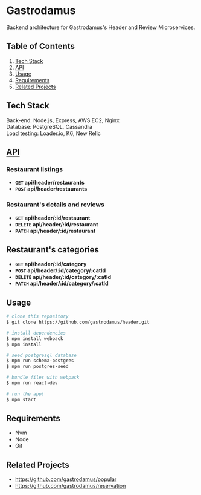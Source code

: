 # Gastrodamus

Backend architecture for Gastrodamus's Header and Review Microservices.

## Table of Contents

1. [Tech Stack](#tech-stack)
1. [API](#api)
1. [Usage](#usage)
1. [Requirements](#requirements)
1. [Related Projects](#related-projects)

## Tech Stack

Back-end: Node.js, Express, AWS EC2, Nginx
<br />
Database: PostgreSQL, Cassandra
<br />
Load testing: Loader.io, K6, New Relic

## [API](https://github.com/gastrodamus/header/blob/master/api/api.md)

### Restaurant listings

- **<code>GET</code> api/header/restaurants**
- **<code>POST</code> api/header/restaurants**

### Restaurant's details and reviews

- **<code>GET</code> api/header/:id/restaurant**
- **<code>DELETE</code> api/header/:id/restaurant**
- **<code>PATCH</code> api/header/:id/restaurant**

## Restaurant's categories

- **<code>GET</code> api/header/:id/category**
- **<code>POST</code> api/header/:id/category/:catId**
- **<code>DELETE</code> api/header/:id/category/:catId**
- **<code>PATCH</code> api/header/:id/category/:catId**

## Usage

```bash
# clone this repository
$ git clone https://github.com/gastrodamus/header.git

# install dependencies
$ npm install webpack
$ npm install

# seed postgresql database
$ npm run schema-postgres
$ npm run postgres-seed

# bundle files with webpack
$ npm run react-dev

# run the app!
$ npm start
```

## Requirements

- Nvm
- Node
- Git

## Related Projects

  - https://github.com/gastrodamus/popular
  - https://github.com/gastrodamus/reservation
